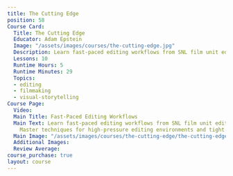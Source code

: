 ```yaml
---
title: The Cutting Edge
position: 58
Course Card:
  Title: The Cutting Edge
  Educator: Adam Epstein
  Image: "/assets/images/courses/the-cutting-edge.jpg"
  Description: Learn fast-paced editing workflows from SNL film unit editor Adam Epstein
  Lessons: 10
  Runtime Hours: 5
  Runtime Minutes: 29
  Topics:
  - editing
  - filmmaking
  - visual-storytelling
Course Page:
  Video: 
  Main Title: Fast-Paced Editing Workflows
  Main Text: Learn fast-paced editing workflows from SNL film unit editor Adam Epstein.
    Master techniques for high-pressure editing environments and tight deadlines.
  Main Image: "/assets/images/courses/the-cutting-edge/the-cutting-edge-main.jpg"
  Additional Images: 
  Review Average: 
course_purchase: true
layout: course
---
```


